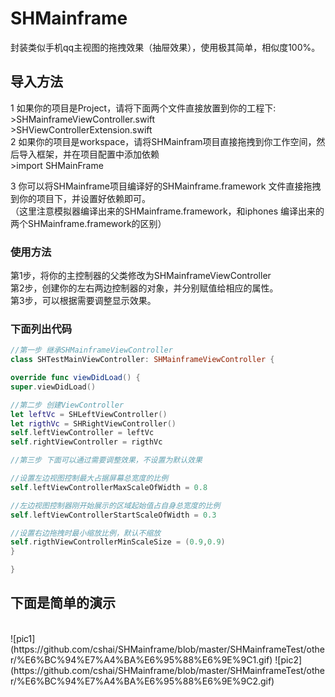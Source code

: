 # SHMainframe
封装类似手机qq主视图的拖拽效果（抽屉效果），使用极其简单，相似度100%。<br>

## 导入方法
1 如果你的项目是Project，请将下面两个文件直接放置到你的工程下:<br>
    >SHMainframeViewController.swift<br>
    >SHViewControllerExtension.swift<br>
2 如果你的项目是workspace，请将SHMainfram项目直接拖拽到你工作空间，然后导入框架，并在项目配置中添加依赖<br>
    >import SHMainFrame<br>

3 你可以将SHMainframe项目编译好的SHMainframe.framework 文件直接拖拽到你的项目下，并设置好依赖即可。<br>
（这里注意模拟器编译出来的SHMainframe.framework，和iphones 编译出来的两个SHMainframe.framework的区别）<br>

### 使用方法
第1步，将你的主控制器的父类修改为SHMainframeViewController<br>
第2步，创建你的左右两边控制器的对象，并分别赋值给相应的属性。<br>
第3步，可以根据需要调整显示效果。<br>

### 下面列出代码

```swift
//第一步 继承SHMainframeViewController
class SHTestMainViewController: SHMainframeViewController {

override func viewDidLoad() {
super.viewDidLoad()

//第二步 创建ViewController
let leftVc = SHLeftViewController()
let rigthVc = SHRightViewController()
self.leftViewController = leftVc
self.rightViewController = rigthVc

//第三步 下面可以通过需要调整效果，不设置为默认效果

//设置左边视图控制最大占据屏幕总宽度的比例
self.leftViewControllerMaxScaleOfWidth = 0.8

//左边视图控制器刚开始展示的区域起始值占自身总宽度的比例
self.leftViewControllerStartScaleOfWidth = 0.3

//设置右边拖拽时最小缩放比例，默认不缩放
self.rigthViewControllerMinScaleSize = (0.9,0.9)
}

}
```
## 下面是简单的演示
<br>
![pic1](https://github.com/cshai/SHMainframe/blob/master/SHMainframeTest/other/%E6%BC%94%E7%A4%BA%E6%95%88%E6%9E%9C1.gif)
![pic2](https://github.com/cshai/SHMainframe/blob/master/SHMainframeTest/other/%E6%BC%94%E7%A4%BA%E6%95%88%E6%9E%9C2.gif)
<br>

